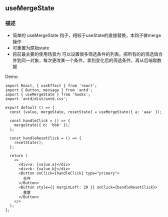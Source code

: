 ## useMergeState

### 描述

- 简单的 useMergeState 钩子，相较于useState的直接替换，本钩子做merge操作
- 可重置为原始state
- 目前最主要的使用场景为 可以设置很多筛选条件的列表。把所有的的筛选值合并到同一对象，每次更改某一个条件，拿到变化后的筛选条件，再从后端取数据

Demo:

```tsx
import React, { useEffect } from 'react';
import { Button, message } from 'antd';
import { useMergeState } from 'hooks';
import 'antd/dist/antd.css';

export default () => {
  const [value, mergeState, resetState] = useMergeState({ a: 'aaa' });

  const handleClick = () => {
    mergeState({ b: 'bbb' });
  };

  const handleResetClick = () => {
    resetState();
  };

  return (
    <>
      <div>a: {value.a}</div>
      <div>b: {value.b}</div>
      <Button onClick={handleClick} type="primary">
        合并
      </Button>
      <Button style={{ marginLeft: 20 }} onClick={handleResetClick}>
        重置
      </Button>
    </>
  );
};
```
